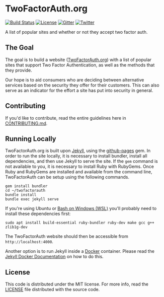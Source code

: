 TwoFactorAuth.org
=================

[![Build Status](https://img.shields.io/travis/2factorauth/twofactorauth/master?style=for-the-badge)](https://travis-ci.org/2factorauth/twofactorauth)
[![License](https://img.shields.io/badge/license-mit-9A0F2D.svg?style=for-the-badge)](/LICENSE)
[![Gitter](https://img.shields.io/gitter/room/2factorauth/twofactorauth.svg?style=for-the-badge&logo=gitter&color=ED1965)](https://gitter.im/2factorauth/twofactorauth)
[![Twitter](https://img.shields.io/badge/Twitter-@2faorg-1DA1F2.svg?style=for-the-badge&logo=twitter)](https://twitter.com/2faorg)

A list of popular sites and whether or not they accept two factor auth.

## The Goal

The goal is to build a website ([TwoFactorAuth.org](https://twofactorauth.org)) with a list of popular sites that support
Two Factor Authentication, as well as the methods that they provide.

Our hope is to aid consumers who are deciding between alternative services based on the security they
offer for their customers. This can also serve as an indicator for the effort a site has put into security in general.

## Contributing

If you'd like to contribute, read the entire guidelines here in
[CONTRIBUTING.md][contrib].

## Running Locally

TwoFactorAuth.org is built upon [Jekyll](https://jekyllrb.com/), using the [github-pages](https://github.com/github/pages-gem) gem.
In order to run the site locally, it is necessary to install bundler, install all dependencies, and then use Jekyll to serve
the site. If the `gem` command is not available to you, it is necessary to install Ruby with RubyGems.
Once Ruby and RubyGems are installed and available from the command line, TwoFactorAuth can be setup using the following commands.

```shell
gem install bundler
cd ~/twofactorauth
bundle install
bundle exec jekyll serve
```

If you're using Ubuntu or [Bash on Windows (WSL)](https://docs.microsoft.com/en-us/windows/wsl/install-win10) you'll probably need to install these dependencies first:

```shell
sudo apt install build-essential ruby-bundler ruby-dev make gcc g++ zlib1g-dev
```

The TwoFactorAuth website should then be accessible from `http://localhost:4000`.

Another option is to run Jekyll inside a [Docker](https://www.docker.com/) container.  Please read the [Jekyll Docker Documentation](https://github.com/envygeeks/jekyll-docker/blob/master/README.md) on how to do this.

## License

This code is distributed under the MIT license. For more info, read the
[LICENSE][license] file distributed with the source code.

[contrib]: /CONTRIBUTING.md
[license]: /LICENSE
